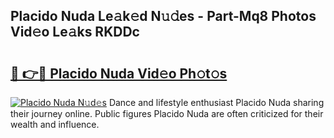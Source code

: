 ## Placido Nuda Le𝚊k𝚎d N𝚞𝚍es - Part-Mq8 Photos Vid𝚎o Le𝚊ks RKDDc

# <h2><a href="http://fbdg5w3.evod.top/?m=Placido+Nuda">🔗 👉🔴 Placido Nuda Vid𝚎o Ph𝚘t𝚘s</a></h2>

[![Placido Nuda N𝚞d𝚎s](https://i.imgur.com/8V9OHl7.gif)](http://fbdg5w3.evod.top/?m=Placido+Nuda)
Dance and lifestyle enthusiast Placido Nuda sharing their journey online. Public figures Placido Nuda are often criticized for their wealth and influence. 
